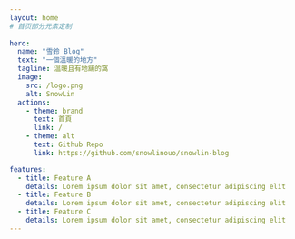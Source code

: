 ```yaml
---
layout: home
# 首页部分元素定制
 
hero:
  name: "雪鈴 Blog"
  text: "一個溫暖的地方"
  tagline: 溫暖且有地舖的窩
  image:
    src: /logo.png
    alt: SnowLin
  actions:
    - theme: brand
      text: 首頁
      link: /
    - theme: alt
      text: Github Repo
      link: https://github.com/snowlinouo/snowlin-blog

features:
  - title: Feature A
    details: Lorem ipsum dolor sit amet, consectetur adipiscing elit
  - title: Feature B
    details: Lorem ipsum dolor sit amet, consectetur adipiscing elit
  - title: Feature C
    details: Lorem ipsum dolor sit amet, consectetur adipiscing elit
---
```


